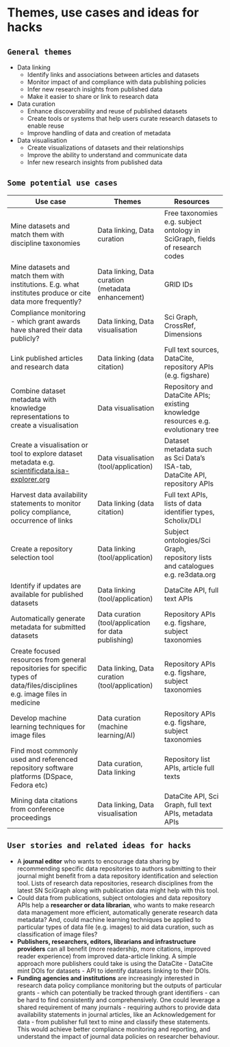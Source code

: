 
# **Themes, use cases and ideas for hacks**

## `General themes`

* Data linking
  * Identify links and associations between articles and datasets
  * Monitor impact of and compliance with data publishing policies
  * Infer new research insights from published data
  * Make it easier to share or link to research data
* Data curation
  * Enhance discoverability and reuse of published datasets
  * Create tools or systems that help users curate research datasets to enable reuse
  * Improve handling of data and creation of metadata
* Data visualisation
  * Create visualizations of datasets and their relationships
  * Improve the ability to understand and communicate data
  * Infer new research insights from published data

## `Some potential use cases`

| Use case      | Themes        | Resources     |
| ------------- | ------------- | ------------- |
| Mine datasets and match them with discipline taxonomies | Data linking, Data curation | Free taxonomies e.g. subject ontology in SciGraph, fields of research codes |
| Mine datasets and match them with institutions. E.g. what institutes produce or cite data more frequently? | Data linking, Data curation (metadata enhancement) | GRID IDs |
| Compliance monitoring - which grant awards have shared their data publicly? | Data linking, Data visualisation | Sci Graph, CrossRef, Dimensions |  
| Link published articles and research data | Data linking (data citation) | Full text sources, DataCite, repository APIs (e.g. figshare) |
| Combine dataset metadata with knowledge representations to create a visualisation | Data visualisation | Repository and DataCite APIs; existing knowledge resources e.g. evolutionary tree | 
| Create a visualisation or tool to explore dataset metadata e.g. [scientificdata.isa-explorer.org](scientificdata.isa-explorer.org) | Data visualisation (tool/application) | Dataset metadata such as Sci Data’s ISA-tab, DataCite API, repository APIs |
| Harvest data availability statements to monitor policy compliance, occurrence of links | Data linking (data citation) | Full text APIs, lists of data identifier types, Scholix/DLI |
| Create a repository selection tool | Data linking (tool/application) | Subject ontologies/Sci Graph, repository lists and catalogues e.g. re3data.org |
| Identify if updates are available for published datasets | Data linking (tool/application) | DataCite API, full text APIs |
| Automatically generate metadata for submitted datasets | Data curation (tool/application for data publishing) | Repository APIs e.g. figshare, subject taxonomies |
| Create focused resources from general repositories for specific types of data/files/disciplines e.g. image files in medicine | Data linking, Data curation (tool/application) | Repository APIs e.g. figshare, subject taxonomies |
| Develop machine learning techniques for image files | Data curation (machine learning/AI) | Repository APIs e.g. figshare, subject taxonomies |
| Find most commonly used and referenced repository software platforms (DSpace, Fedora etc) | Data curation, Data linking | Repository list APIs, article full texts |
| Mining data citations from conference proceedings | Data linking, Data visualisation | DataCite API, Sci Graph, full text APIs, metadata APIs |

## `User stories and related ideas for hacks`
- A **journal editor** who wants to encourage data sharing by recommending specific data repositories to authors submitting to their journal might benefit from a data repository identification and selection tool. Lists of research data repositories, research disciplines from the latest SN SciGraph along with publication data might help with this tool.
- Could data from publications, subject ontologies and data repository APIs help a **researcher or data librarian**, who wants to make research data management more efficient, automatically generate research data metadata? And, could machine learning techniques be applied to particular types of data file (e.g. images) to aid data curation, such as classification of image files?
- **Publishers, researchers, editors, librarians and infrastructure providers** can all benefit (more readership, more citations, improved reader experience) from improved data-article linking. A simple approach more publishers could take is using the DataCite - DataCite mint DOIs for datasets - API to identify datasets linking to their DOIs.
- **Funding agencies and institutions** are increasingly interested in research data policy compliance monitoring but the outputs of particular grants - which can potentially be tracked through grant identifiers - can be hard to find consistently and comprehensively. One could leverage a shared requirement of many journals - requiring authors to provide data availability statements in journal articles, like an Acknowledgement for data - from publisher full text to mine and classify these statements. This would achieve better compliance monitoring and reporting, and understand the impact of journal data policies on researcher behaviour.
